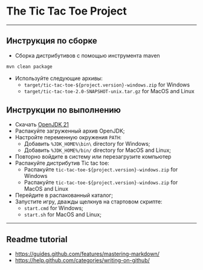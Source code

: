 # The Tic Tac Toe Project

-----------------------------------------------------------------------------------

## Инструкция по сборке

- Сборка дистрибутивов с помощью инструмента maven

```bash
mvn clean package
```

- Используйте следующие архивы:
  - `target/tic-tac-toe-${project.version}-windows.zip` for Windows
  - `target/tic-tac-toe-2.0-SNAPSHOT-unix.tar.gz` for MacOS and Linux

## Инструкции по выполнению

- Скачать [OpenJDK 21](https://jdk.java.net/21/)
- Распакуйте загруженный архив OpenJDK;
- Настройте переменную окружения `PATH`:
  - Добавить `%JDK_HOME%\bin\` directory for Windows;
  - Добавить `%JDK_HOME%/bin/` directory for MacOS and Linux;
- Повторно войдите в систему или перезагрузите компьютер
- Распакуйте дистрибутив Tic tac toe:
  - Распакуйте `tic-tac-toe-${project.version}-windows.zip` for Windows
  - Распакуйте `tic-tac-toe-${project.version}-windows.zip` for MacOS and Linux
- Перейдите в распакованный каталог;
- Запустите игру, дважды щелкнув на стартовом скрипте:
  - `start.cmd` for Windows;
  - `start.sh` for MacOS and Linux;

-----------------------------------------------------------------------------------

## Readme tutorial

- https://guides.github.com/features/mastering-markdown/
- https://help.github.com/categories/writing-on-github/
